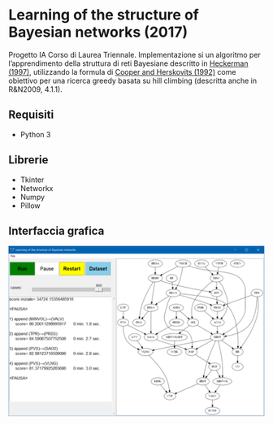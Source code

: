 # Learning of the structure of Bayesian networks (2017)
Progetto IA Corso di Laurea Triennale.
Implementazione si un algoritmo per l’apprendimento della struttura di reti Bayesiane descritto in [Heckerman (1997)](http://machinelearning102.pbworks.com/f/Tutorial-BayesianNetworks.pdf), utilizzando la formula di [Cooper and Herskovits (1992)](http://s3.amazonaws.com/academia.edu.documents/46286253/bayesianNetworks1992.pdf?AWSAccessKeyId%3DAKIAJ56TQJRTWSMTNPEA&Expires%3D1483573613&Signature%3DGJD5leY5zs5QY5ybQCX8glqq%252FtE%253D&response-content-disposition%3Dinline%253B%2520filename%253DA_Bayesian_Method_for_the_Induction_of_P.pdf) come obiettivo per una ricerca greedy basata su hill climbing (descritta anche in R&N2009, 4.1.1).

## Requisiti

- Python 3

## Librerie

- Tkinter
- Networkx
- Numpy
- Pillow

## Interfaccia grafica

![Screenshot](./gui.PNG)
